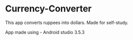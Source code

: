 # Currency-Converter
This app converts ruppees into dollars. Made for self-study.

App made using - Android studio 3.5.3
